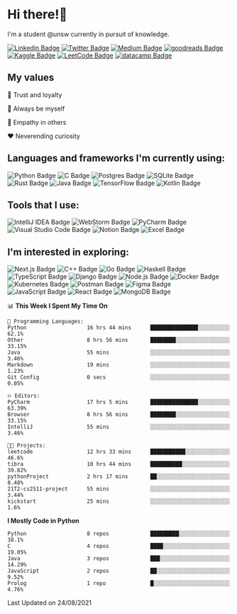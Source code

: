 # Hi there!👋

I'm a student @unsw currently in pursuit of knowledge.

[//]: <> (Some of the badges here are just for my own motivation.)

[![Linkedin Badge](https://img.shields.io/badge/-ericzhu98-0A66C2?logo=linkedin&style=flat)](https://linkedin.com/in/ericzhu98/)
[![Twitter Badge](https://img.shields.io/badge/-ericfezhu-1DA1F2?logo=twitter&logoColor=white&style=flat)](https://twitter.com/ericfezhu)
[![Medium Badge](https://img.shields.io/badge/-ericfzhu-000000?logo=medium&logoColor=white&style=flat)](https://medium.com/@ericfzhu)
[![goodreads Badge](https://img.shields.io/badge/-ericfzhu-372213?logo=goodreads&logoColor=white&style=flat)](https://goodreads.com/ericfzhu)
[![Kaggle Badge](https://img.shields.io/badge/-ericzfhu-20BEFF?logo=kaggle&logoColor=white&style=flat)](https://kaggle.com/ericfzhu)
[![LeetCode Badge](https://img.shields.io/badge/-ericfzhu-FFA116?logo=leetcode&logoColor=white&style=flat)](https://leetcode.com/ericfzhu/)
[![datacamp Badge](https://img.shields.io/badge/-ericfzhu-03EF62?logo=datacamp&logoColor=white&style=flat)](https://datacamp.com/profile/ericfzhu)


## My values

:blue_heart: Trust and loyalty

:purple_heart: Always be myself

:green_heart: Empathy in others

:heart: Neverending curiosity

## Languages and frameworks I'm currently using:

![Python Badge](https://img.shields.io/badge/-Python-14354C?logo=python&logoColor=white&style=flat)
![C Badge](https://img.shields.io/badge/C-%2300599C.svg?logo=c&logoColor=white&style=flat)
![Postgres Badge](https://img.shields.io/badge/-Postgres-316192?logo=postgresql&logoColor=white&style=flat)
![SQLite Badge](https://img.shields.io/badge/-SQLite-07405e?logo=sqlite&logoColor=white&style=flat)
![Rust Badge](https://img.shields.io/badge/-Rust-000000?logo=rust&style=flat)
![Java Badge](https://img.shields.io/badge/-Java-007396?logo=java&logoColor=white&style=flat)
![TensorFlow Badge](https://img.shields.io/badge/-TensorFlow-FF6F00?logo=tensorflow&logoColor=white&style=flat)
![Kotlin Badge](https://img.shields.io/badge/-Kotlin-0095D5?logo=kotlin&logoColor=white&style=flat)

## Tools that I use:

![IntelliJ IDEA Badge](https://img.shields.io/badge/-IntelliJ%20IDEA-000000?logo=intellij-idea&logoColor=white&style=flat)
![WebStorm Badge](https://img.shields.io/badge/-WebStorm-000000?logo=webstorm&logoColor=white&style=flat)
![PyCharm Badge](https://img.shields.io/badge/-PyCharm-000000?logo=pycharm&logoColor=white&style=flat)
![Visual Studio Code Badge](https://img.shields.io/badge/-Visual%20Studio%20Code-0078d7?logo=visual-studio-code&logoColor=white&style=flat)
![Notion Badge](https://img.shields.io/badge/-Notion-000000?logo=notion&logoColor=white&style=flat)
![Excel Badge](https://img.shields.io/badge/-Excel-217346?logo=microsoft-excel&logoColor=white&style=flat)

## I'm interested in exploring:

![Next.js Badge](https://img.shields.io/badge/-NextJs-000000?logo=next.js&style=flat)
![C++ Badge](https://img.shields.io/badge/-C++-00599C?logo=c%2B%2B&logoColor=white&style=flat)
![Go Badge](https://img.shields.io/badge/-Go-00ADD8?logo=go&logoColor=white&style=flat)
![Haskell Badge](https://img.shields.io/badge/-Haskell-5D4F85?logo=haskell&logoColor=white&style=flat)
![TypeScript Badge](https://img.shields.io/badge/-TypeScript-3178C6?logo=typescript&logoColor=white&style=flat)
![Django Badge](https://img.shields.io/badge/-Django-092E20?logo=django&logoColor=white&style=flat)
![Node.js Badge](https://img.shields.io/badge/-Node.js-339933?logo=node.js&logoColor=white&style=flat)
![Docker Badge](https://img.shields.io/badge/-Docker-2496ED?logo=docker&logoColor=white&style=flat)
![Kubernetes Badge](https://img.shields.io/badge/-Kubernetes-326CE5?logo=kubernetes&logoColor=white&style=flat)
![Postman Badge](https://img.shields.io/badge/-Postman-FF6C37?logo=postman&logoColor=white&style=flat)
![Figma Badge](https://img.shields.io/badge/-Figma-F24E1E?logo=figma&logoColor=white&style=flat)
![JavaScript Badge](https://img.shields.io/badge/-JavaScript-323330?logo=javascript&logoColor=F7DF1E&style=flat)
![React Badge](https://img.shields.io/badge/-React-20232a?logo=react&logoColor=2361DAFB&style=flat)
![MongoDB Badge](https://img.shields.io/badge/-MongoDB-47A248?logo=mongodb&logoColor=white&style=flat)

<!--START_SECTION:waka-->
📊 **This Week I Spent My Time On** 

```text
💬 Programming Languages: 
Python                   16 hrs 44 mins      ███████████████░░░░░░░░░░   62.1% 
Other                    8 hrs 56 mins       ████████░░░░░░░░░░░░░░░░░   33.15% 
Java                     55 mins             ░░░░░░░░░░░░░░░░░░░░░░░░░   3.46% 
Markdown                 19 mins             ░░░░░░░░░░░░░░░░░░░░░░░░░   1.23% 
Git Config               0 secs              ░░░░░░░░░░░░░░░░░░░░░░░░░   0.05%

🔥 Editors: 
PyCharm                  17 hrs 5 mins       ███████████████░░░░░░░░░░   63.39% 
Browser                  8 hrs 56 mins       ████████░░░░░░░░░░░░░░░░░   33.15% 
IntelliJ                 55 mins             ░░░░░░░░░░░░░░░░░░░░░░░░░   3.46%

🐱‍💻 Projects: 
leetcode                 12 hrs 33 mins      ███████████░░░░░░░░░░░░░░   46.6% 
tibra                    10 hrs 44 mins      ██████████░░░░░░░░░░░░░░░   39.82% 
pythonProject            2 hrs 17 mins       ██░░░░░░░░░░░░░░░░░░░░░░░   8.48% 
21T2-cs2511-project      55 mins             ░░░░░░░░░░░░░░░░░░░░░░░░░   3.44% 
kickstart                25 mins             ░░░░░░░░░░░░░░░░░░░░░░░░░   1.6%

```

**I Mostly Code in Python** 

```text
Python                   8 repos             █████████░░░░░░░░░░░░░░░░   38.1% 
C                        4 repos             ████░░░░░░░░░░░░░░░░░░░░░   19.05% 
Java                     3 repos             ███░░░░░░░░░░░░░░░░░░░░░░   14.29% 
JavaScript               2 repos             ██░░░░░░░░░░░░░░░░░░░░░░░   9.52% 
Prolog                   1 repo              █░░░░░░░░░░░░░░░░░░░░░░░░   4.76%

```



 Last Updated on 24/08/2021
<!--END_SECTION:waka-->
